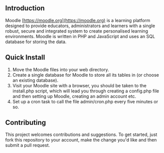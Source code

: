 ## Introduction

Moodle [https://moodle.org](https://moodle.org) is a learning platform designed to provide educators, administrators and learners with a single robust, secure and integrated system to create personalised learning environments. Moodle is written in PHP and JavaScript and uses an SQL database for storing the data.

## Quick Install

1) Move the Moodle files into your web directory.
2) Create a single database for Moodle to store all its tables in (or choose an existing database).
3) Visit your Moodle site with a browser, you should be taken to the install.php script, which will lead you through creating a config.php file and then setting up Moodle, creating an admin account etc.
4) Set up a cron task to call the file admin/cron.php every five minutes or so.

## Contributing

This project welcomes contributions and suggestions. To get started, just fork this repository to your account, make the change you'd like and then submit a pull request.
